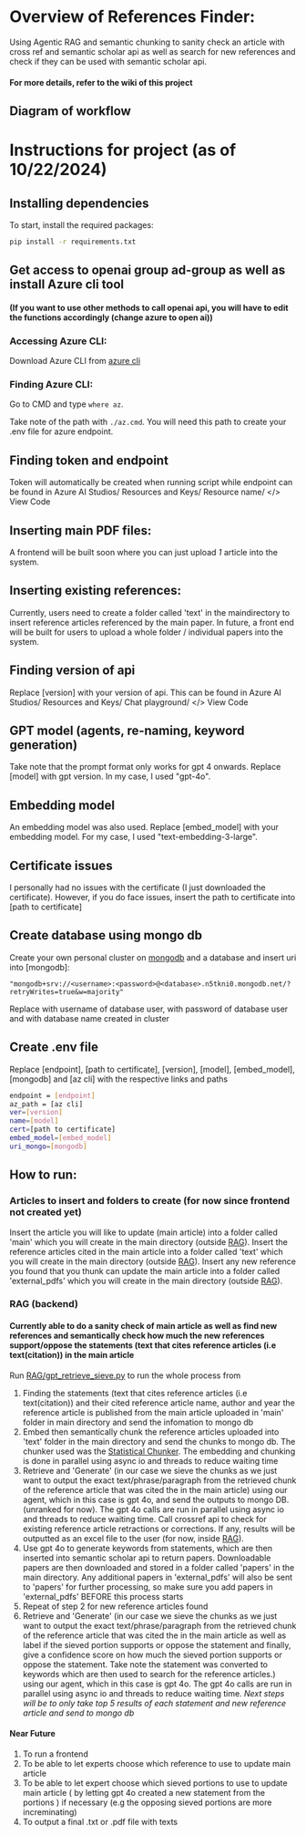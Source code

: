 # Overview of References Finder:
Using Agentic RAG and semantic chunking to sanity check an article with cross ref and semantic scholar api as well as search for new references and check if they can be used with semantic scholar api.
#### For more details, refer to the wiki of this project

## Diagram of workflow


# Instructions for project (as of 10/22/2024)
## Installing dependencies
To start, install the required packages:

```sh
pip install -r requirements.txt
```

## Get access to openai group ad-group as well as install Azure cli tool 
#### (If you want to use other methods to call openai api, you will have to edit the functions accordingly (change azure to open ai))
### Accessing Azure CLI:
Download Azure CLI from [azure cli](https://learn.microsoft.com/en-us/cli/azure/install-azure-cli-windows?tabs=azure-cli)
### Finding Azure CLI:
Go to CMD and type `where az`.

Take note of the path with `./az.cmd`. You will need this path to create your .env file for azure endpoint.

## Finding token and endpoint
Token will automatically be created when running script while endpoint can be found in Azure AI Studios/ Resources and Keys/ Resource name/ </> View Code

## Inserting main PDF files:
A frontend will be built soon where you can just upload *1* article into the system.

## Inserting existing references:
Currently, users need to create a folder called 'text' in the maindirectory to insert reference articles referenced by the main paper. In future, a front end will be built for users to upload a whole folder / individual papers into the system.

## Finding version of api
Replace [version] with your version of api. This can be found in Azure AI Studios/ Resources and Keys/ Chat playground/ </> View Code 

## GPT model (agents, re-naming, keyword generation)
Take note that the prompt format only works for gpt 4 onwards. Replace [model] with gpt version. In my case, I used "gpt-4o". 

## Embedding model
An embedding model was also used. Replace [embed_model] with your embedding model. For my case, I used "text-embedding-3-large". 

## Certificate issues
I personally had no issues with the certificate (I just downloaded the certificate). However, if you do face issues, insert the path to certificate into [path to certificate]

## Create database using mongo db
Create your own personal cluster on [mongodb](https://www.mongodb.com/lp/cloud/atlas/try4?utm_source=google&utm_campaign=search_gs_pl_evergreen_atlas_core-high-int_prosp-brand_gic-null_apac-sg_ps-all_desktop_eng_lead&utm_term=mongodb&utm_medium=cpc_paid_search&utm_ad=e&utm_ad_campaign_id=19638458534&adgroup=149565726630&cq_cmp=19638458534&gad_source=1&gclid=CjwKCAjwnqK1BhBvEiwAi7o0Xz-PcC9hYm932vQTUV7QccPmGZg0i8gv6TRvhazhAsFCZRAzWzcslBoCC6QQAvD_BwE) and a database and insert uri into [mongodb]:

```
"mongodb+srv://<username>:<password>@<database>.n5tkni0.mongodb.net/?retryWrites=true&w=majority"
```

Replace <username> with username of database user, <password> with password of database user and <database> with database name created in cluster
## Create .env file
Replace [endpoint], [path to certificate], [version], [model], [embed_model], [mongodb] and [az cli] with the respective links and paths

```sh
endpoint = [endpoint]
az_path = [az cli]
ver=[version]
name=[model]
cert=[path to certificate]
embed_model=[embed_model]
uri_mongo=[mongodb]

```
## How to run:
### Articles to insert and folders to create (for now since frontend not created yet)
Insert the article you will like to update (main article) into a folder called 'main' which you will create in the main directory (outside [RAG](RAG)).
Insert the reference articles cited in the main article into a folder called 'text' which you will create in the main directory (outside [RAG](RAG)).
Insert any new reference you found that you thunk can update the main article into a folder called 'external_pdfs' which you will create in the main directory (outside [RAG](RAG)).

### RAG (backend)
#### Currently able to do a sanity check of main article as well as find new references and semantically check how much the new references support/oppose the statements (text that cites reference articles (i.e text(citation)) in the main article 

Run [RAG/gpt_retrieve_sieve.py](RAG/gpt_retrieve_sieve.py) to run the whole process from 
1) Finding the statements (text that cites reference articles (i.e text(citation)) and their cited reference article name, author and year the reference article is published from the main article uploaded in 'main' folder in main directory and send the infomation to mongo db
2) Embed then semantically chunk the reference articles uploaded into 'text' folder in the main directory and send the chunks to mongo db. The chunker used was the [Statistical Chunker](https://github.com/aurelio-labs/semantic-chunkers/blob/main/semantic_chunkers/chunkers/statistical.py). The embedding and chunking is done in parallel using async io and threads to reduce waiting time
3) Retrieve and 'Generate' (in our case we sieve the chunks as we just want to output the exact text/phrase/paragraph from the retrieved chunk of the reference article that was cited the in the main article) using our agent, which in this case is gpt 4o, and send the outputs to mongo DB. (unranked for now). The gpt 4o calls are run in parallel using async io and threads to reduce waiting time. Call crossref api to check for existing reference article retractions or corrections. If any, results will be outputted as an excel file to the user (for now, inside [RAG](RAG)).
4) Use gpt 4o to generate keywords from statements, which are then inserted into semantic scholar api to return papers. Downloadable papers are then downloaded and stored in a folder called 'papers' in the main directory. Any additional papers in 'external_pdfs' will also be sent to 'papers' for further processing, so make sure you add papers in 'external_pdfs' BEFORE this process starts
5) Repeat of step 2 for new reference articles found
6) Retrieve and 'Generate' (in our case we sieve the chunks as we just want to output the exact text/phrase/paragraph from the retrieved chunk of the reference article that was cited the in the main article as well as label if the sieved portion supports or oppose the statement and finally, give a confidence score on how much the sieved portion supports or oppose the statement. Take note the statement was converted to keywords which are then used to search for the reference articles.) using our agent, which in this case is gpt 4o.  The gpt 4o calls are run in parallel using async io and threads to reduce waiting time. *Next steps will be to only take top 5 results of each statement and new reference article and send to mongo db*

#### Near Future
1) To run a frontend
2) To be able to let experts choose which reference to use to update main article
3) To be able to let expert choose which sieved portions to use to update main article ( by letting gpt 4o created a new statement from the portions ) if necessary (e.g the opposing sieved portions are more increminating)
4) To output a final .txt or .pdf file with texts
